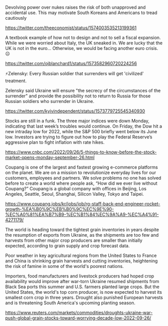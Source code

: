 Devolving power over nukes raises the risk of both unapproved and accidental use. This may motivate South Koreans and Americans to tread cautiously

https://twitter.com/theeconomist/status/1574003535213199361

A textbook example of how not to design and not to sell a fiscal expansion.   While we were worried about Italy,  the UK sneaked in.  We are lucky that the UK is not in the euro… Otherwise, we would be facing another euro crisis.  ☹

https://twitter.com/ojblanchard1/status/1573582960720224256

⚡️Zelensky: Every Russian soldier that surrenders will get 'civilized' treatment.

Zelensky said Ukraine will ensure "the secrecy of the circumstances of the surrender" and provide the possibility not to return to Russia for those Russian soldiers who surrender in Ukraine.

https://twitter.com/kyivindependent/status/1573779725545340930

Stocks are still in a funk. The three major indices were down Monday, indicating that last week’s troubles would continue. On Friday, the Dow hit a new intraday low for 2022, while the S&P 500 briefly went below its June low. Investors are trying to figure out how to play the Federal Reserve’s aggressive plan to fight inflation with rate hikes.

https://www.cnbc.com/2022/09/26/5-things-to-know-before-the-stock-market-opens-monday-september-26.html

Coupang is one of the largest and fastest growing e-commerce platforms on the planet. We are on a mission to revolutionize everyday lives for our customers, employees and partners. We solve problems no one has solved before to create a world where people ask, “How did we ever live without Coupang?” Coupang is a global company with offices in Beijing, Los Angeles, Seattle, Seoul, Shanghai, Silicon Valley, Tokyo and Taipei.

https://www.coupang.jobs/kr/jobs/job/rg-staff-back-end-engineer-rocket-growth-%EA%B0%9C%EB%B0%9C%EC%9E%90-%EC%A0%81%EA%B7%B9-%EC%B1%84%EC%9A%A9-%EC%A4%91-4271179/


The world is heading toward the tightest grain inventories in years despite the resumption of exports from Ukraine, as the shipments are too few and harvests from other major crop producers are smaller than initially expected, according to grain supply and crop forecast data.

Poor weather in key agricultural regions from the United States to France and China is shrinking grain harvests and cutting inventories, heightening the risk of famine in some of the world's poorest nations.

Importers, food manufacturers and livestock producers had hoped crop availability would improve after war-torn Ukraine resumed shipments from Black Sea ports this summer and U.S. farmers planted large crops. But the United States, the world's top corn producer, is now expected to harvest its smallest corn crop in three years. Drought also punished European harvests and is threatening South America's upcoming planting season.

https://www.reuters.com/markets/commodities/droughts-ukraine-war-push-global-grain-stocks-toward-worrying-decade-low-2022-09-26/

